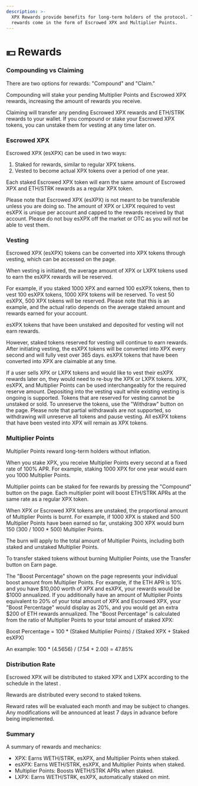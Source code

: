 ```yaml
---
description: >-
  XPX Rewards provide benefits for long-term holders of the protocol. These
  rewards come in the form of Escrowed XPX and Multiplier Points.
---
```


# 💴 Rewards

### Compounding vs Claiming

There are two options for rewards: "Compound" and "Claim."&#x20;

Compounding will stake your pending Multiplier Points and Escrowed XPX rewards, increasing the amount of rewards you receive.&#x20;

Claiming will transfer any pending Escrowed XPX rewards and ETH/STRK rewards to your wallet. If you compound or stake your Escrowed XPX tokens, you can unstake them for vesting at any time later on.&#x20;

### Escrowed XPX&#x20;

Escrowed XPX (esXPX) can be used in two ways:

1. Staked for rewards, similar to regular XPX tokens.
2. Vested to become actual XPX tokens over a period of one year.&#x20;

Each staked Escrowed XPX token will earn the same amount of Escrowed XPX and ETH/STRK rewards as a regular XPX token.&#x20;

Please note that Escrowed XPX (esXPX) is not meant to be transferable unless you are doing so. The amount of XPX or LXPX required to vest esXPX is unique per account and capped to the rewards received by that account. Please do not buy esXPX off the market or OTC as you will not be able to vest them.

### Vesting&#x20;

Escrowed XPX (esXPX) tokens can be converted into XPX tokens through vesting, which can be accessed on the page.&#x20;

When vesting is initiated, the average amount of XPX or LXPX tokens used to earn the esXPX rewards will be reserved.&#x20;

For example, if you staked 1000 XPX and earned 100 esXPX tokens, then to vest 100 esXPX tokens, 1000 XPX tokens will be reserved. To vest 50 esXPX, 500 XPX tokens will be reserved. Please note that this is an example, and the actual ratio depends on the average staked amount and rewards earned for your account.&#x20;

esXPX tokens that have been unstaked and deposited for vesting will not earn rewards.&#x20;

However, staked tokens reserved for vesting will continue to earn rewards. After initiating vesting, the esXPX tokens will be converted into XPX every second and will fully vest over 365 days. esXPX tokens that have been converted into XPX are claimable at any time.

If a user sells XPX or LXPX tokens and would like to vest their esXPX rewards later on, they would need to re-buy the XPX or LXPX tokens. XPX, esXPX, and Multiplier Points can be used interchangeably for the required reserve amount. Depositing into the vesting vault while existing vesting is ongoing is supported. Tokens that are reserved for vesting cannot be unstaked or sold. To unreserve the tokens, use the "Withdraw" button on the page. Please note that partial withdrawals are not supported, so withdrawing will unreserve all tokens and pause vesting. All esXPX tokens that have been vested into XPX will remain as XPX tokens.

### Multiplier Points&#x20;

Multiplier Points reward long-term holders without inflation.&#x20;

When you stake XPX, you receive Multiplier Points every second at a fixed rate of 100% APR. For example, staking 1000 XPX for one year would earn you 1000 Multiplier Points.&#x20;

Multiplier points can be staked for fee rewards by pressing the "Compound" button on the page. Each multiplier point will boost ETH/STRK APRs at the same rate as a regular XPX token.&#x20;

When XPX or Escrowed XPX tokens are unstaked, the proportional amount of Multiplier Points is burnt. For example, if 1000 XPX is staked and 500 Multiplier Points have been earned so far, unstaking 300 XPX would burn 150 (300 / 1000 \* 500) Multiplier Points.&#x20;

The burn will apply to the total amount of Multiplier Points, including both staked and unstaked Multiplier Points.&#x20;

To transfer staked tokens without burning Multiplier Points, use the Transfer button on Earn page.&#x20;

The "Boost Percentage" shown on the page represents your individual boost amount from Multiplier Points. For example, if the ETH APR is 10% and you have $10,000 worth of XPX and esXPX, your rewards would be $1000 annualized. If you additionally have an amount of Multiplier Points equivalent to 20% of your total amount of XPX and Escrowed XPX, your "Boost Percentage" would display as 20%, and you would get an extra $200 of ETH rewards annualized. The "Boost Percentage" is calculated from the ratio of Multiplier Points to your total amount of staked XPX:&#x20;

Boost Percentage = 100 \* (Staked Multiplier Points) / (Staked XPX + Staked esXPX)&#x20;

An example: 100 \* (4.5656) / (7.54 + 2.00) = 47.85% ​&#x20;

### Distribution Rate&#x20;

Escrowed XPX will be distributed to staked XPX and LXPX according to the schedule in the latest .&#x20;

Rewards are distributed every second to staked tokens.&#x20;

Reward rates will be evaluated each month and may be subject to changes. Any modifications will be announced at least 7 days in advance before being implemented.&#x20;

### Summary&#x20;

A summary of rewards and mechanics:&#x20;

* XPX: Earns WETH/STRK, esXPX, and Multiplier Points when staked.&#x20;
* esXPX: Earns WETH/STRK, esXPX, and Multiplier Points when staked.&#x20;
* Multiplier Points: Boosts WETH/STRK APRs when staked.&#x20;
* LXPX: Earns WETH/STRK, esXPX, automatically staked on mint.

